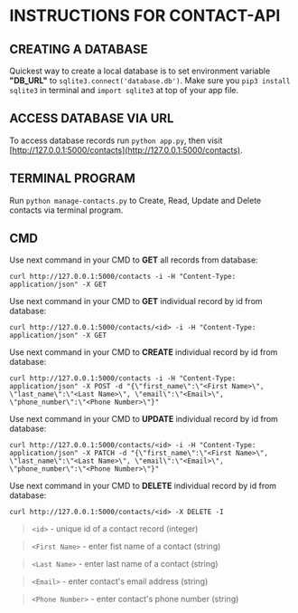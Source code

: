 # INSTRUCTIONS FOR CONTACT-API

## CREATING A DATABASE

Quickest way to create a local database is to set environment variable **"DB_URL"** to `sqlite3.connect('database.db')`. Make sure you `pip3 install sqlite3` in terminal and `import sqlite3` at top of your app file.

##  ACCESS DATABASE VIA URL

To access database records run `python app.py`, then visit [http://127.0.0.1:5000/contacts](http://127.0.0.1:5000/contacts).


## TERMINAL PROGRAM

Run `python manage-contacts.py` to Create, Read, Update and Delete contacts via terminal program.


## CMD

Use next command in your CMD to **GET** all records from database:

`curl http://127.0.0.1:5000/contacts -i -H "Content-Type: application/json" -X GET`

Use next command in your CMD to **GET** individual record by id from database:

`curl http://127.0.0.1:5000/contacts/<id> -i -H "Content-Type: application/json" -X GET`

Use next command in your CMD to **CREATE** individual record by id from database:

`curl http://127.0.0.1:5000/contacts -i -H "Content-Type: application/json" -X POST -d "{\"first_name\":\"<First Name>\", \"last_name\":\"<Last Name>\", \"email\":\"<Email>\", \"phone_number\":\"<Phone Number>\"}"`

Use next command in your CMD to **UPDATE** individual record by id from database:

`curl http://127.0.0.1:5000/contacts/<id> -i -H "Content-Type: application/json" -X PATCH -d "{\"first_name\":\"<First Name>\", \"last_name\":\"<Last Name>\", \"email\":\"<Email>\", \"phone_number\":\"<Phone Number>\"}"`

Use next command in your CMD to **DELETE** individual record by id from database:

`curl http://127.0.0.1:5000/contacts/<id> -X DELETE -I`



> `<id>` - unique id of a contact record (integer)

> `<First Name>` - enter fist name of a contact (string)

> `<Last Name>` - enter last name of a contact (string)

> `<Email>` - enter contact's email address (string)

> `<Phone Number>` - enter contact's phone number (string)


